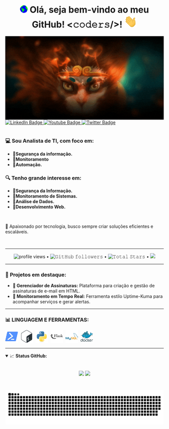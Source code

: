 <h1 align="center">
  <img src="GIF/terra.gif" width="24px"/>
  Olá, seja bem-vindo ao meu GitHub! &lt;𝚌𝚘𝚍𝚎𝚛𝚜/&gt;!
  <img src="GIF/ola.gif" width="40px" />
</h1>
<img src = "GIF/banner.gif" width = "550px" align = "right">

<br/>

<div id="badges">
  <a href = "https://github.com/Weslley-Inocencio">
    <img src="https://img.shields.io/badge/LinkedIn-blue?style=for-the-badge&logo=linkedin&logoColor=white" alt="LinkedIn Badge"/>
  </a>
  
  <a href = "https://linkedin.com/in/weslley-inoc%C3%AAncio-cnse-csae-cpte-ceh-trained-830601128">
    <img src="https://img.shields.io/badge/YouTube-red?style=for-the-badge&logo=youtube&logoColor=white" alt="Youtube Badge"/>
  </a>
  
  <a href = "mailto:weslley.inocencio@proton.me">
    <img src="https://img.shields.io/badge/Twitter-blue?style=for-the-badge&logo=twitter&logoColor=white" alt="Twitter Badge"/>
  </a>
</div>

<br/>


### 💻 **Sou Analista de TI, com foco em:**
- **🔹Segurança da informação.**
- **🔹Monitoramento**
- **🔹Automação.**
  
### 🔍 **Tenho grande interesse em:**
- **🔹Segurança da Informação.**
- **🔹Monitoramento de Sistemas.**
- **🔹Análise de Dados.**
- **🔹Desenvolvimento Web.**

<br/>

🚀 Apaixonado por tecnologia, busco sempre criar soluções eficientes e escaláveis. 

<br/>

---

<p align="center">
  <img alt = "profile views" src="https://komarev.com/ghpvc/?username=Weslley-Inocencio&style=flat&color=blue"/> •   
  <img alt="𝙶𝚒𝚝𝙷𝚞𝚋 𝚏𝚘𝚕𝚕𝚘𝚠𝚎𝚛𝚜" src="https://img.shields.io/github/followers/Weslley-Inocencio?label=Followers&style=social"/> •
  <img src="https://img.shields.io/github/stars/Weslley-Inocencio?label=Stars" alt="𝚃𝚘𝚝𝚊𝚕 𝚂𝚝𝚊𝚛𝚜"/> •
  <a href="https://github.com/sponsors/Weslley-Inocencio"><img src="https://img.shields.io/static/v1?label=Sponsor&message=%E2%9D%A4&logo=GitHub&color=%23fe8e86"/></a>
</p>

---

### 📌 **Projetos em destaque:**  
- **🔹 Gerenciador de Assinaturas:** Plataforma para criação e gestão de assinaturas de e-mail em HTML.  
- **🔹 Monitoramento em Tempo Real:** Ferramenta estilo Uptime-Kuma para acompanhar serviços e gerar alertas.

---

### 📊 **LINGUAGEM E FERRAMENTAS:**

<div>
  <img src="https://github.com/devicons/devicon/blob/master/icons/powershell/powershell-original.svg" title="PowerShell" alt="PowerShell" width="40" height="40"/>&nbsp;
  <img src="https://github.com/devicons/devicon/blob/master/icons/bash/bash-original.svg" title="Shell Script" alt="Shell Script" width="40" height="40"/>&nbsp;
  <img src="https://github.com/devicons/devicon/blob/master/icons/python/python-original.svg" title="Python" alt="Python" width="40" height="40"/>&nbsp;
  <img src="https://github.com/devicons/devicon/blob/master/icons/flask/flask-original-wordmark.svg" title="Flask" alt="Flask" width="40" height="40"/>&nbsp;
  <img src="https://github.com/devicons/devicon/blob/master/icons/mysql/mysql-original-wordmark.svg" title="SQL" alt="SQL" width="40" height="40"/>&nbsp;
  <img src="https://github.com/devicons/devicon/blob/master/icons/docker/docker-original-wordmark.svg" title="Docker" alt="Docker" width="40" height="40"/>&nbsp;
</div>

---

<details open="">
<summary>
  <g-emoji class="g-emoji" alias="chart_with_upwards_trend" fallback-src="https://github.githubassets.com/images/icons/emoji/unicode/1f4c8.png">📈</g-emoji>
  <strong>Status GitHub:</strong>
</summary>
<br/>

<p align="center">
    <img align="center" src="https://github-readme-stats.vercel.app/api?username=Weslley-Inocencio&show_icons=true&hide_border=true&title_color=94b4a4&amp&icon_color=FFFFFF&amp&text_color=FFFFFF&amp&bg_color=000000&count_private=true&include_all_commits=true"/>
    <img align="center" height="195px" src="https://github-readme-stats.vercel.app/api/top-langs/?username=Weslley-Inocencio&text_color=FFFFFF&bg_color=000000&title_color=94b4a4&langs_count=15&layout=compact&hide_border=true" />
</p>
</details>
<br/>

![𝙶𝚒𝚝𝚑𝚞𝚋 𝙲𝚘𝚗𝚝𝚛𝚒𝚋𝚞𝚝𝚒𝚘𝚗 𝙶𝚛𝚊𝚙𝚑](github-contribution-grid-snake.svg)

<br/>
